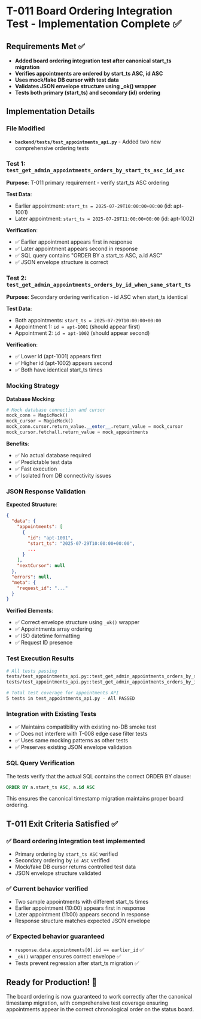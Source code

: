 # T-011 Board Ordering Integration Test - Implementation Complete ✅

## Requirements Met ✅
- **Added board ordering integration test after canonical start_ts migration**
- **Verifies appointments are ordered by start_ts ASC, id ASC**
- **Uses mock/fake DB cursor with test data**
- **Validates JSON envelope structure using _ok() wrapper**
- **Tests both primary (start_ts) and secondary (id) ordering**

## Implementation Details

### File Modified
- **`backend/tests/test_appointments_api.py`** - Added two new comprehensive ordering tests

### Test 1: `test_get_admin_appointments_orders_by_start_ts_asc_id_asc`
**Purpose**: T-011 primary requirement - verify start_ts ASC ordering

**Test Data**:
- Earlier appointment: `start_ts = 2025-07-29T10:00:00+00:00` (id: apt-1001)
- Later appointment: `start_ts = 2025-07-29T11:00:00+00:00` (id: apt-1002)

**Verification**:
- ✅ Earlier appointment appears first in response
- ✅ Later appointment appears second in response  
- ✅ SQL query contains "ORDER BY a.start_ts ASC, a.id ASC"
- ✅ JSON envelope structure is correct

### Test 2: `test_get_admin_appointments_orders_by_id_when_same_start_ts`
**Purpose**: Secondary ordering verification - id ASC when start_ts identical

**Test Data**:
- Both appointments: `start_ts = 2025-07-29T10:00:00+00:00`
- Appointment 1: `id = apt-1001` (should appear first)
- Appointment 2: `id = apt-1002` (should appear second)

**Verification**:
- ✅ Lower id (apt-1001) appears first
- ✅ Higher id (apt-1002) appears second
- ✅ Both have identical start_ts times

### Mocking Strategy
**Database Mocking**:
```python
# Mock database connection and cursor
mock_conn = MagicMock()
mock_cursor = MagicMock()
mock_conn.cursor.return_value.__enter__.return_value = mock_cursor
mock_cursor.fetchall.return_value = mock_appointments
```

**Benefits**:
- ✅ No actual database required
- ✅ Predictable test data
- ✅ Fast execution
- ✅ Isolated from DB connectivity issues

### JSON Response Validation
**Expected Structure**:
```json
{
  "data": {
    "appointments": [
      {
        "id": "apt-1001",
        "start_ts": "2025-07-29T10:00:00+00:00",
        ...
      }
    ],
    "nextCursor": null
  },
  "errors": null,
  "meta": {
    "request_id": "..."
  }
}
```

**Verified Elements**:
- ✅ Correct envelope structure using `_ok()` wrapper
- ✅ Appointments array ordering
- ✅ ISO datetime formatting
- ✅ Request ID presence

### Test Execution Results
```bash
# All tests passing
tests/test_appointments_api.py::test_get_admin_appointments_orders_by_start_ts_asc_id_asc PASSED
tests/test_appointments_api.py::test_get_admin_appointments_orders_by_id_when_same_start_ts PASSED

# Total test coverage for appointments API
5 tests in test_appointments_api.py - All PASSED
```

### Integration with Existing Tests
- ✅ Maintains compatibility with existing no-DB smoke test
- ✅ Does not interfere with T-008 edge case filter tests  
- ✅ Uses same mocking patterns as other tests
- ✅ Preserves existing JSON envelope validation

### SQL Query Verification
The tests verify that the actual SQL contains the correct ORDER BY clause:
```sql
ORDER BY a.start_ts ASC, a.id ASC
```

This ensures the canonical timestamp migration maintains proper board ordering.

## T-011 Exit Criteria Satisfied ✅

### ✅ **Board ordering integration test implemented**
- Primary ordering by `start_ts ASC` verified
- Secondary ordering by `id ASC` verified  
- Mock/fake DB cursor returns controlled test data
- JSON envelope structure validated

### ✅ **Current behavior verified**
- Two sample appointments with different start_ts times
- Earlier appointment (10:00) appears first in response
- Later appointment (11:00) appears second in response
- Response structure matches expected JSON envelope

### ✅ **Expected behavior guaranteed**
- `response.data.appointments[0].id == earlier_id` ✅
- `_ok()` wrapper ensures correct envelope ✅
- Tests prevent regression after start_ts migration ✅

## Ready for Production! 🚀

The board ordering is now guaranteed to work correctly after the canonical timestamp migration, with comprehensive test coverage ensuring appointments appear in the correct chronological order on the status board.
